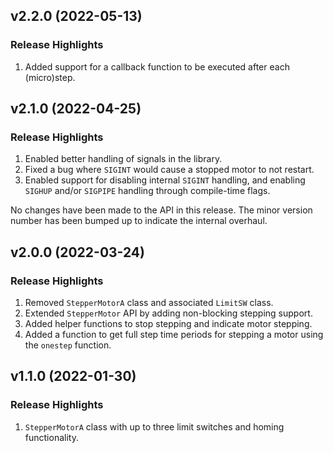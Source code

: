 ## v2.2.0 (2022-05-13)
### Release Highlights
1. Added support for a callback function to be executed after each (micro)step.

## v2.1.0 (2022-04-25)
### Release Highlights
1. Enabled better handling of signals in the library.
2. Fixed a bug where `SIGINT` would cause a stopped motor to not restart.
3. Enabled support for disabling internal `SIGINT` handling, and enabling
`SIGHUP` and/or `SIGPIPE` handling through compile-time flags.

No changes have been made to the API in this release. The minor version
number has been bumped up to indicate the internal overhaul.

## v2.0.0 (2022-03-24)
### Release Highlights
1. Removed `StepperMotorA` class and associated `LimitSW` class.
2. Extended `StepperMotor` API by adding non-blocking stepping support.
3. Added helper functions to stop stepping and indicate motor stepping.
4. Added a function to get full step time periods for stepping a motor using the `onestep` function.

## v1.1.0 (2022-01-30)
### Release Highlights
1. `StepperMotorA` class with up to three limit switches and homing functionality.

